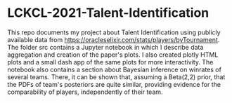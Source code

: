 # LCKCL-2021-Talent-Identification
This repo documents my project about Talent Identification using publicly available data from https://oracleselixir.com/stats/players/byTournament. The folder src contains a Jupyter notebook in which I describe data aggregation and creation of the paper's plots. I also created plotly HTML plots and a small dash app of the same plots for more interactivity.
The notebook also contains a section about Bayesian inference on winrates of several teams. There, it can be shown that, assuming a Beta(2,2) prior, that the PDFs of team's posteriors are quite similar, providing evidence for the comparability of players, independently of their team.
